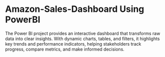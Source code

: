 # Amazon-Sales-Dashboard Using PowerBI
The Power BI project provides an interactive dashboard that transforms raw data into clear insights. With dynamic charts, tables, and filters, it highlights key trends and performance indicators, helping stakeholders track progress, compare metrics, and make informed decisions.
